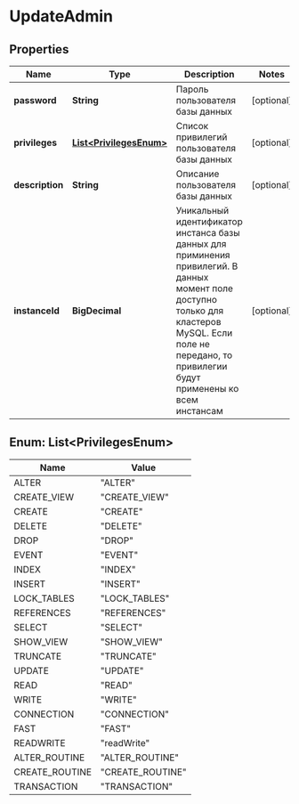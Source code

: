 

# UpdateAdmin


## Properties

| Name | Type | Description | Notes |
|------------ | ------------- | ------------- | -------------|
|**password** | **String** | Пароль пользователя базы данных |  [optional] |
|**privileges** | [**List&lt;PrivilegesEnum&gt;**](#List&lt;PrivilegesEnum&gt;) | Список привилегий пользователя базы данных |  [optional] |
|**description** | **String** | Описание пользователя базы данных |  [optional] |
|**instanceId** | **BigDecimal** | Уникальный идентификатор инстанса базы данных для приминения привилегий. В данных момент поле доступно только для кластеров MySQL. Если поле не передано, то привилегии будут применены ко всем инстансам |  [optional] |



## Enum: List&lt;PrivilegesEnum&gt;

| Name | Value |
|---- | -----|
| ALTER | &quot;ALTER&quot; |
| CREATE_VIEW | &quot;CREATE_VIEW&quot; |
| CREATE | &quot;CREATE&quot; |
| DELETE | &quot;DELETE&quot; |
| DROP | &quot;DROP&quot; |
| EVENT | &quot;EVENT&quot; |
| INDEX | &quot;INDEX&quot; |
| INSERT | &quot;INSERT&quot; |
| LOCK_TABLES | &quot;LOCK_TABLES&quot; |
| REFERENCES | &quot;REFERENCES&quot; |
| SELECT | &quot;SELECT&quot; |
| SHOW_VIEW | &quot;SHOW_VIEW&quot; |
| TRUNCATE | &quot;TRUNCATE&quot; |
| UPDATE | &quot;UPDATE&quot; |
| READ | &quot;READ&quot; |
| WRITE | &quot;WRITE&quot; |
| CONNECTION | &quot;CONNECTION&quot; |
| FAST | &quot;FAST&quot; |
| READWRITE | &quot;readWrite&quot; |
| ALTER_ROUTINE | &quot;ALTER_ROUTINE&quot; |
| CREATE_ROUTINE | &quot;CREATE_ROUTINE&quot; |
| TRANSACTION | &quot;TRANSACTION&quot; |



